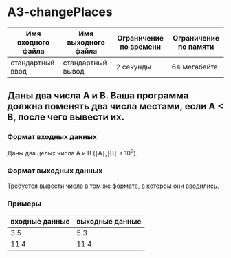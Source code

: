 # A3-changePlaces

|Имя входного файла|Имя выходного файла|Ограничение по времени|Ограничение по памяти|
|-|-|-|-|
|стандартный ввод|стандартный вывод|2 секунды|64 мегабайта|

## Даны два числа A и B. Ваша программа должна поменять два числа местами, если A < B, после чего вывести их.
### Формат входных данных
Даны два целых числа A и B (∣A∣,∣B∣ ≤ 10<sup>9</sup>).
### Формат выходных данных
Требуется вывести числа в том же формате, в котором они вводились.
### Примеры
|входные данные|выходные данные|
|-|-|
|3 5|5 3|
|11 4|11 4|
